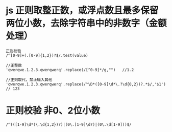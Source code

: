 # js 正则取整正数，或浮点数且最多保留两位小数，去除字符串中的非数字（金额处理）

    正则校验
    /^[0-9]+(.[0-9]{1,2})?$/.test(value)

    //正整数
    'qwerqwe.1.2.3.qwerqwerq'.replace(/[^0-9]*/g,"")   //1.2

    //正则取代，禁止输入其他
    'qwerqwe.1.2.3.qwerqwerq'.replace(/^\D*([0-9]\d*\.?\d{0,2})?.*$/,'$1') // 123


# 正则校验  非0、2位小数

    /^(([1-9]\d*(\.\d{1,2})?)|(0\.[1-9]\d?)|(0\.\d[1-9]))$/